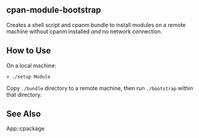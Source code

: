 ## cpan-module-bootstrap

Creates a shell script and cpanm bundle to install modules on a remote machine without cpanm installed _and_ no network connection.

## How to Use

On a local machine:

```
> ./setup Module
```

Copy `./bundle` directory to a remote machine, then run `./bootstrap` within that directory.

## See Also

App::cpackage
